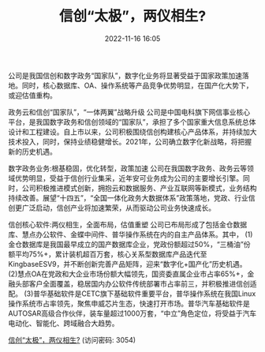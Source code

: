 ﻿---
title: 信创“太极”，两仪相生?
date: 2022-11-16 16:05
tags:
- 太极股份 
updated: 1970-01-01 08:00:00
---

公司是我国信创和数字政务“国家队”，数字化业务将显著受益于国家政策加速落地。同时，核心数据库、OA、操作系统等产品竞争优势明显，在国产化大势下，或迎估值重构。

政务云和信创“国家队”，“一体两翼”战略升级
公司是中国电科旗下网信事业核心平台，是我国数字政务和信创领域的“国家队”，承担了多个国家重大信息系统总体设计和工程建设。自上市以来，公司积极围绕信创构建核心产品体系，并持续加大技术投入，同时，保持业绩稳健增长。2021年，公司确立数字化新战略，将把握新的历史机遇。
<!-- more -->
数字政务业务:根基稳固，优化转型，政策加速
公司在我国数字政务、政务云等领域优势明显，受益于信创行业集采，近年安可业务成为公司的主要增长引擎。同时，公司积极推进模式创新，拥抱云和数据服务、产业互联网等新模式，业务结构持续改善。展望“十四五”，“全国一体化政务大数据体系”政策落地，党政、行业信创更广泛启动，信创产业将加速繁荣，从而驱动公司业务快速成长。

信创核心软件:两仪相生，全面布局，估值重塑
公司已布局形成了包括金仓数据库、慧点办公软件、金蝶中间件、普华操作系统在内的自主产品体系。其中，
(1)金仓数据库是我国最早成立的国产数据库企业，党政份额超过50%，“三桶油”份额平均75%+，累计装机超百万套，核心关系型数据库产品迭代至KingbaseESV9，并不断创新完善产品矩阵，迎来“数字化+国产化”历史机遇。
(2)慧点OA在党政和大企业市场份额大幅领先，国资委直属企业市占率65%+，金融头部客户全面覆盖，稳居国内办公软件传统部署市占率前三，并积极推进信创适配。
(3)普华基础软件是CETC旗下基础软件重要平台，普华操作系统在我国Linux操作系统市占率领先，聚焦申威芯片生态，快速打开市场。普华汽车基础软件是AUTOSAR高级合作伙伴，装车量超过1000万套，“中立”角色定位，将受益于汽车电动化、智能化、跨域融合大趋势。

[信创“太极”，两仪相生?](https://url12.ctfile.com/f/3948612-724530720-b44fca?p=3054)
(访问密码: 3054)
